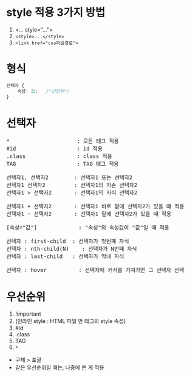 # style 적용 3가지 방법
1. <... style="...">
2. `<style>...</style>`
3. `<link href="css파일경로">`

# 형식
```css
선택자 {
    속성: 값;   /*선언부*/
}
```

# 선택자
<pre>
*                     : 모든 태그 적용
#id                   : id 적용
.class                : class 적용
TAG                   : TAG 태그 적용

선택자1, 선택자2        : 선택자1 또는 선택자2
선택자1 선택자2         : 선택자1의 자손 선택자2
선택자1 > 선택자2       : 선택자1의 자식 선택자2

선택자1 + 선택자2       : 선택자1 바로 밑에 선택자2가 있을 떄 적용
선택자1 ~ 선택자2       : 선택자1 밑에 선택자2가 있을 때 적용

[속성="값"]             : "속성"의 속성값이 "값"일 때 적용

선택자 : first-child  : 선택자가 첫번째 자식
선택자 : nth-child(N)    : 선택자가 N번째 자식
선택자 : last-child   : 선택자가 막내 자식

선택자 : hover          : 선택자에 커서를 가져가면 그 선택자 선택
</pre>

# 우선순위
1. !important
2. (인라인 style : HTML 파일 안 태그의 style 속성)
3. #id
4. .class
5. TAG
6. `*`
- 구체 > 포괄
- 같은 우선순위일 때는, 나중에 쓴 게 적용